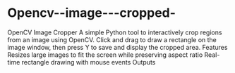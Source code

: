 # Opencv--image---cropped-
OpenCV Image Cropper A simple Python tool to interactively crop regions from an image using OpenCV. Click and drag to draw a rectangle on the image window, then press Y to save and display the cropped area. Features Resizes large images to fit the screen while preserving aspect ratio Real-time rectangle drawing with mouse events Outputs 
